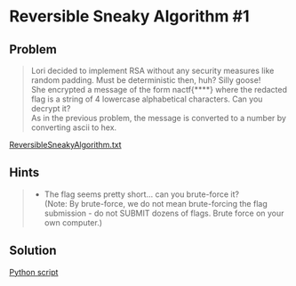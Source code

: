 # Reversible Sneaky Algorithm #1

## Problem

> Lori decided to implement RSA without any security measures like random padding. Must be deterministic then, huh? Silly goose!<br>
She encrypted a message of the form nactf{****} where the redacted flag is a string of 4 lowercase alphabetical characters. Can you decrypt it?<br>
As in the previous problem, the message is converted to a number by converting ascii to hex.

[ReversibleSneakyAlgorithm.txt](ReversibleSneakyAlgorithm.txt)

## Hints

> - The flag seems pretty short... can you brute-force it?<br>
(Note: By brute-force, we do not mean brute-forcing the flag submission - do not SUBMIT dozens of flags. Brute force on your own computer.)

## Solution

[Python script](solver.py)
